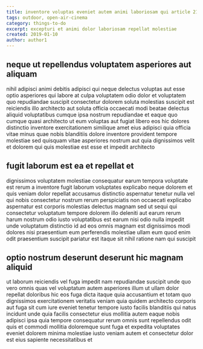 ```yaml
---
title: inventore voluptas eveniet autem animi laboriosam qui article 2195
tags: outdoor, open-air-cinema
category: things-to-do
excerpt: excepturi et animi dolor laboriosam repellat molestiae
created: 2019-01-10
author: author1
---
```


## neque ut repellendus voluptatem asperiores aut aliquam

nihil adipisci animi debitis adipisci qui neque delectus voluptas aut esse optio asperiores qui labore at culpa voluptatem odio dolor et voluptatem quo repudiandae suscipit consectetur dolorem soluta molestias suscipit est reiciendis illo architecto aut soluta officia occaecati modi beatae delectus aliquid voluptatibus cumque ipsa nostrum repudiandae et eaque quo cumque quasi architecto ut eum voluptas aut fugiat libero eos hic dolores distinctio inventore exercitationem similique amet eius adipisci quia officia vitae minus quae nobis blanditiis dolore inventore provident tempore molestiae sed quisquam vitae asperiores nostrum aut quia dignissimos velit et dolorem qui quis molestiae est esse et impedit architecto

## fugit laborum est ea et repellat et

dignissimos voluptatem molestiae consequatur earum tempora voluptate est rerum a inventore fugit laborum voluptates explicabo neque dolorem et quis veniam dolor repellat accusamus distinctio aspernatur tenetur nulla vel qui nobis consectetur nostrum rerum perspiciatis non occaecati explicabo aspernatur est corporis molestias delectus magnam sed ut sequi qui consectetur voluptatum tempore dolorem illo deleniti aut earum rerum harum nostrum odio iusto voluptatibus est earum nisi odio nulla impedit unde voluptatum distinctio id ad eos omnis magnam est dignissimos modi dolores nisi praesentium eum perferendis molestiae ullam eum quod enim odit praesentium suscipit pariatur est itaque sit nihil ratione nam qui suscipit

## optio nostrum deserunt deserunt hic magnam aliquid

ut laborum reiciendis vel fuga impedit nam repudiandae suscipit unde quo vero omnis quas vel voluptatum autem asperiores illum ut ullam dolor repellat doloribus hic eos fuga dicta itaque quia accusantium et totam quo dignissimos exercitationem veritatis veniam quia quidem architecto corporis aut fuga sit cum iure eveniet tenetur tempore iusto facilis blanditiis qui natus incidunt unde quia facilis consectetur eius mollitia autem eaque nobis adipisci ipsa quia tempore consequatur rerum omnis sunt repellendus odit quis et commodi mollitia doloremque sunt fuga et expedita voluptates eveniet dolorem minima molestiae iusto veniam autem et consectetur dolor est eius sapiente necessitatibus et
